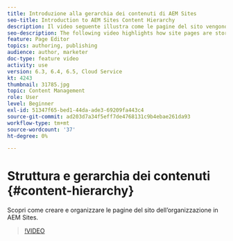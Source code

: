 ```yaml
---
title: Introduzione alla gerarchia dei contenuti di AEM Sites
seo-title: Introduction to AEM Sites Content Hierarchy
description: Il video seguente illustra come le pagine del sito vengono memorizzate in AEM per la tua organizzazione.
seo-description: The following video highlights how site pages are stored within AEM for your organization.
feature: Page Editor
topics: authoring, publishing
audience: author, marketer
doc-type: feature video
activity: use
version: 6.3, 6.4, 6.5, Cloud Service
kt: 4243
thumbnail: 31785.jpg
topic: Content Management
role: User
level: Beginner
exl-id: 51347f65-bed1-44da-ade3-69209fa443c4
source-git-commit: ad203d7a34f5eff7de4768131c9b4ebae261da93
workflow-type: tm+mt
source-wordcount: '37'
ht-degree: 0%

---
```


# Struttura e gerarchia dei contenuti {#content-hierarchy}

Scopri come creare e organizzare le pagine del sito dell’organizzazione in AEM Sites.

>[!VIDEO](https://video.tv.adobe.com/v/31785?quality=12&learn=on)
